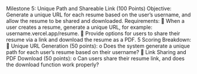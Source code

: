 Milestone 5: Unique Path and Shareable Link (100 Points) 
Objective:
Generate a unique URL for each resume based on the user’s username, and allow the resume to be 
shared and downloaded. 
Requirements: 
 When a user creates a resume, generate a unique URL, for example: 
username.vercel.app/resume. 
 Provide options for users to share their resume via a link and download the resume as a 
PDF. 
5 
Scoring Breakdown: 
 Unique URL Generation (50 points):
o Does the system generate a unique path for each user’s resume based on their 
username? 
 Link Sharing and PDF Download (50 points):
o Can users share their resume link, and does the download function work properly? 
